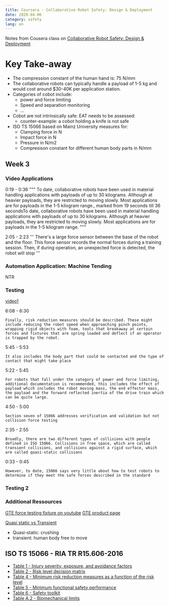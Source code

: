 ```yaml
---
title: Coursera - Collaborative Robot Safety: Design & Deployment
date: 2020-04-06
category: safety
lang: en
---
```


Notes from Cousera class on 
[Collaborative Robot Safety: Design & Deployment](https://de.coursera.org/learn/collaborative-robot-safety)

# Key Take-away
* The compression constant of the human hand is: 75 N/mm
* The collaborative robots can typically handle a payload of 1-5 kg and would cost around $30-40K per application station.
* Categories of cobot include:
    * power and force limiting
    * Speed and separation monitoring
    * ...
* Cobot are not intrinsically safe: EAT needs to be assessed:
    * counter-example: a cobot holding a knife is not safe
* ISO TS 15066 based on Mainz University measures for:
    * Clamping force in N
    * Impact force in N
    * Pressure in N/m2
    * Compresison constant for different human body parts in N/mm




## Week 3
### Video Applications

0:19 - 0:36
"""
To date, collaborative robots have been used in material handling applications with payloads of up to 30 kilograms. 
Although at heavier payloads, they are restricted to moving slowly. Most applications are for payloads in the 1-5 kilogram 
range., marked from 19 seconds till 36 secondsTo date, collaborative robots have been used in material 
handling applications with payloads of up to 30 kilograms. Although at heavier payloads, they are restricted to moving slowly. 
Most applications are for payloads in the 1-5 kilogram range.
"""

2:05 - 2:23
'''
There's a large force sensor between the base of the robot and the floor. This force sensor records the normal forces during a training session. Then, if during operation, an unexpected force is detected, the robot will stop
'''

### Automation Application: Machine Tending
NTR

### Testing
[video1](https://www.coursera.org/learn/collaborative-robot-safety/lecture/5Tesa/testing-part-1)

6:08 - 6:30
```
Finally, risk reduction measures should be described. These might include reducing the robot speed when approaching pinch points, wrapping rigid objects with foam, tools that breakaway at certain forces and fixtures that are spring loaded and deflect if an operator is trapped by the robot.
```

5:45 - 5:53
```
It also includes the body part that could be contacted and the type of contact that might take place
```

5:22 - 5:45
```
For robots that fall under the category of power and force limiting, additional documentation is recommended, this includes the effect of payload which includes the robot moving mass, the end effector mass, the payload and the forward reflected inertia of the drive train which can be quite large.
```

4:50 - 5:00
```
Section seven of 15066 addresses verification and validation but not collision force testing
```

2:35 - 2:55
```
Broadly, there are two different types of collisions with people defined in ISO 15066. Collisions in free space, which are called transient collisions, and collisions against a rigid surface, which are called quasi-static collisions
```

0:33 - 0:45
```
However, to date, 15066 says very little about how to test robots to determine if they meet the safe forces described in the standard
```

### Testing 2
### Additional Ressources

[GTE force testing fixture on youtube](https://www.youtube.com/watch?v=4Q92fAOqTSc&feature=youtu.be)
[GTE product page](https://www.gte.de/product/force-measuring-systems-for-collaborating-robots/?lang=en)

[Quasi static vs Transient](https://www.youtube.com/watch?v=dP_CX8MGlx4&feature=youtu.be)
* Quasi-static: crushing
* transient: human body free to move

## ISO TS 15066 - RIA TR R15.606-2016    

* [Table 1 - Injury severity, exposure, and avoidance factors](https://d3c33hcgiwev3.cloudfront.net/LZ49q7B0EeiWawql-q9FAg_2de92870b07411e88a4eb579a1c3d105_Table-1---Injury-severity_-exposure_-and-avoidance-factors.pdf?Expires=1585785600&Signature=lUlBdT1ySRVMC6a2BcR7C5Sa1wMHYV5-~2BkFceGG4v~p~YKo~LN1FqP5HZjKsW4mMEqhziAxDjZGSHElJua01ogf7ZrpdyjRnEkgi-gAsT6Wp2xLmIlSLjxQrfbrGaXzWYU5asw5zh4SSqLRLK9D58isvYxxYr9oWFXknlpA5A_&Key-Pair-Id=APKAJLTNE6QMUY6HBC5A)
* [Table 2 - Risk level decision matrix](https://d3c33hcgiwev3.cloudfront.net/LZ4WDLB0Eeiu9BLDf-7i5A_2de99da0b07411e88d141f6854e3a104_Table-2---Risk-level-decision-matrix.pdf?Expires=1585785600&Signature=BNlo5F9KasugvRc1iChGVt~pOmT0dlYFh5~xwoo5sxV1B~QzjG7G63Tju5bD80zpssxVZza73SzvPvYXSoBTsN-z9w4laH225RnRXeWjKiZOxELbRksldQpgtlwrPddTHucs8Bwt6mqFA8TlGTd2YOMAQjB48rOiqHGwNDCOO-M_&Key-Pair-Id=APKAJLTNE6QMUY6HBC5A)
* [Table 4 - Minimum risk reduction measures as a function of the risk level](https://d3c33hcgiwev3.cloudfront.net/LZ5kyrB0EeitmQqVuF7yZg_2dee0a70b07411e8a2fc69f90a9c1b90_Table-4---Minimum-risk-reduction-measures-as-a-function-of-the-risk-level.pdf?Expires=1585785600&Signature=X6L24SSxF5kWtgZnQVBt~8DAq7xwVuPwGIhhJI~~cJKUTKlg07I3WpOHxu-rlNVVfEkW8Z6MTyIPkGDPr0ze8l0zUjFJbn87-U-L2NBf93rivjYqfv0INBZ-E-78Xo474gLqoVgdGibfKFo-qxokJwKtE5iV-o9u9Ju20mGA100_&Key-Pair-Id=APKAJLTNE6QMUY6HBC5A)
* [Table 5 - Minimum functional safety performance](https://d3c33hcgiwev3.cloudfront.net/LZ3vNbB0EeibgBLbO2j-4A_2dede360b07411e89888854a4cd979ed_Table-5---Minimum-functional-safety-performance.pdf?Expires=1585785600&Signature=CcP8ij2FzFgU550tqjlAsl4d3mNeYezZuAOiiiig7TeTnJP~KtpT~WdrqZiFbo2qnOLxp1Y43Es0jZ8EUcJnJW1EDmRQuixGxwIrGVEWWzR3Reblt1SGHg0qJPbp1V3NQ7PuOFjo1pV1q2ypQl934SjjVGpcl4wSErBSrOgMYpA_&Key-Pair-Id=APKAJLTNE6QMUY6HBC5A)
* [Table 6 - Safety toolkit](https://d3c33hcgiwev3.cloudfront.net/Lb-AcLB0EeiIWQ7qQVoxgg_2de7a1d0b07411e890627db2b1703caf_Table-6---Safety-toolkit.pdf?Expires=1585785600&Signature=RRrrPHrM3Rbv6mNWNVg0QB4yHWof6NuhVS7CBm-69egFSoMLSC9nDEHIIVqMv~wXE1x8YBQEbXVT2zx2crHt7Z~pXAkI-G2ytJR9O4~XQuULyOWHwqZFZ8oXkhndyq0wsZOTatcgjl4K2GlKh00WbIw93vv~UoqbtvFlm61MfUw_&Key-Pair-Id=APKAJLTNE6QMUY6HBC5A)
* [Table A.2 - Biomechanical limits](https://d3c33hcgiwev3.cloudfront.net/Lb03a7B0EeitmQqVuF7yZg_2df647d0b07411e88f945f0072a1b689_Table-A.2---Biomechanical-limits.pdf?Expires=1585785600&Signature=MDZ9eHdjNkN96vHijgNwE9MxGRT8WlGL3rZ~J8XMWQKnuRSuNWc8Pn7E-aFjVJWOZLchaJfuPx9PydJAFKDJw8aEo6RUM8jbHkgtbJcPQhJ0fPttqBMBPH0JA8plj-Zn8GkHOZjlogDjx8DDaubOJbZzxcyamGJ71~3pG6Yq2Kg_&Key-Pair-Id=APKAJLTNE6QMUY6HBC5A)
